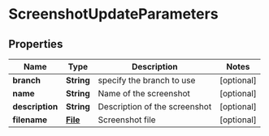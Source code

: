 

# ScreenshotUpdateParameters

## Properties

Name | Type | Description | Notes
------------ | ------------- | ------------- | -------------
**branch** | **String** | specify the branch to use |  [optional]
**name** | **String** | Name of the screenshot |  [optional]
**description** | **String** | Description of the screenshot |  [optional]
**filename** | [**File**](File.md) | Screenshot file |  [optional]



